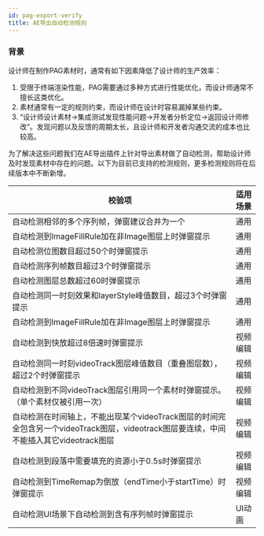 ```yaml
---
id: pag-export-verify
title: AE导出自动检测规则
---
```


### 背景
设计师在制作PAG素材时，通常有如下因素降低了设计师的生产效率：
1. 受限于终端渲染性能，PAG需要通过多种方式进行性能优化，而设计师通常不擅长这类优化。
2. 素材通常有一定的规则约束，而设计师在设计时容易漏掉某些约束。
3. “设计师设计素材->集成测试发现性能问题->开发者分析定位->返回设计师修改”。发现问题以及反馈的周期太长，且设计师和开发者沟通交流的成本也比较高。

为了解决这些问题我们在AE导出插件上针对导出素材做了自动检测，帮助设计师及时发现素材中存在的问题。以下为目前已支持的检测规则，更多检测规则将在后续版本中不断新增。

| 校验项 | 适用场景 |
| ------ | --------- |
| 自动检测相邻的多个序列帧，弹窗建议合并为一个 | 通用 |
| 自动检测到ImageFillRule加在非Image图层上时弹窗提示 | 通用 |
| 自动检测位图数目超过50个时弹窗提示 | 通用 |
| 自动检测序列帧数目超过3个时弹窗提示 | 通用 |
| 自动检测图层总数超过60时弹窗提示 | 通用 |
| 自动检测同一时刻效果和layerStyle峰值数目，超过3个时弹窗提示 | 通用 |
| 自动检测到ImageFillRule加在非Image图层上时弹窗提示 | 通用 |
| 自动检测到快放超过8倍速时弹窗提示 | 视频编辑 |
| 自动检测同一时刻videoTrack图层峰值数目（重叠图层数），超过2个时弹窗提示 | 视频编辑 |
| 自动检测到不同videoTrack图层引用同一个素材时弹窗提示。（单个素材仅被引用一次）| 视频编辑 |
| 自动检测在时间轴上，不能出现某个videoTrack图层的时间完全包含另一个videoTrack图层，videotrack图层要连续，中间不能插入其它videotrack图层 | 视频编辑 |
| 自动检测到段落中需要填充的资源小于0.5s时弹窗提示 | 视频编辑 |
| 自动检测到TimeRemap为倒放（endTime小于startTime）时弹窗提示 | 视频编辑 |
| 自动检测UI场景下自动检测到含有序列帧时弹窗提示 | UI动画 |
